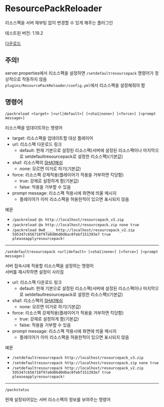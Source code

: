 # ResourcePackReloader

리소스팩을 서버 재부팅 없이 변경할 수 있게 해주는 플러그인   
   
테스트된 버전: 1.19.2   
  
[다운로드](https://github.com/0w00w0/ResourcePackReloader/releases)

## 주의!
server.properties에서 리소스팩을 설정하면 ``/setdefaultresourcepack`` 명령어가 정상적으로 작동하지 않음   
``plugins/ResourcePackReloader/config.yml``에서 리소스팩을 설정해줘야 함   

## 명령어

```
/packreload <target> [<url|default>] [<sha1|none>] [<force>] [<prompt message>]
```
리소스팩을 업데이트하는 명령어   
* target: 리소스팩을 업데이트할 대상 플레이어
* url: 리소스팩 다운로드 링크   
  * default: 현재 기본으로 설정된 리소스팩(서버에 설정된 리소스팩이나 마지막으로 setdefaultresourcepack로 설정한 리소스팩)(기본값)
* sha1: 리소스팩의 [SHA1해쉬](https://emn178.github.io/online-tools/sha1_checksum.html)
  * none: 모르면 이거로 하기(기본값)
* force: 리소스팩 강제적용(플레이어가 적용을 거부하면 킥당함)
  * true: 강제로 설정하게 함(기본값)
  * false: 적용을 거부할 수 있음
* prompt message: 리소스팩 적용시에 화면에 띄울 메시지
  * 플레이어가 이미 리소스팩을 허용한적이 있으면 표시되지 않음
   
예문   
* ``/packreload @s http://localhost/resourcepack_v3.zip``
* ``/packreload @a http://localhost/resourcepack.zip none true``
* ``/packreload 0w0____ http://localhost/resourcepack_v2.zip 595347c656718f97a0d86d0d8ac0febf151393e7 true pleaseapplyresourcepack!``
***
```
/setdefaultresourcepack <url|default> [<sha1|none>] [<force>] [<prompt message>]
```
서버 접속시에 적용할 리소스팩을 설정하는 명령어   
서버를 재시작하면 설정이 사라짐   
* url: 리소스팩 다운로드 링크   
  * default: 현재 기본으로 설정된 리소스팩(서버에 설정된 리소스팩이나 마지막으로 setdefaultresourcepack로 설정한 리소스팩)(기본값)
* sha1: 리소스팩의 [SHA1해쉬](https://emn178.github.io/online-tools/sha1_checksum.html)
  * none: 모르면 이거로 하기(기본값)
* force: 리소스팩 강제적용(플레이어가 적용을 거부하면 킥당함)
  * true: 강제로 설정하게 함(기본값)
  * false: 적용을 거부할 수 있음
* prompt message: 리소스팩 적용시에 화면에 띄울 메시지
  * 플레이어가 이미 리소스팩을 허용한적이 있으면 표시되지 않음
   
예문   
* ``/setdefaultresourcepack http://localhost/resourcepack_v3.zip``
* ``/setdefaultresourcepack http://localhost/resourcepack.zip none true``
* ``/setdefaultresourcepack http://localhost/resourcepack_v2.zip 595347c656718f97a0d86d0d8ac0febf151393e7 true pleaseapplyresourcepack!``
***
```
/packstatus
```
현재 설정되어있는 서버 리소스팩의 정보를 보여주는 명령어
